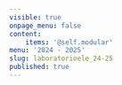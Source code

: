 ```yaml
---
visible: true
onpage_menu: false
content:
    items: '@self.modular'
menu: '2024 - 2025'
slug: laboratorioele_24-25
published: true
---
```


